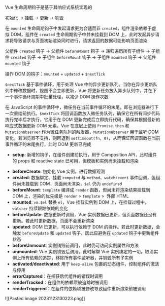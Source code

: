 Vue 生命周期钩子是基于其响应式系统实现的

初始化 -> 挂载 -> 更新 -> 销毁

在 `mounted` 生命周期钩子中发起请求更为合适而非 `created`，组件渲染依赖于虚拟 DOM，组件在 `created` 生命周期钩子中并未挂载到 DOM 上，此时发起异步请求将导致请求与页面初始渲染同时进行，请求返回的数据可能影响页面渲染

父组件 `created` 钩子 -> 父组件 `beforeMount` 钩子 -> 递归遍历所有子组件 -> 子组件 `created` 钩子 -> 子组件 `beforeMount` 钩子 -> 子组件 `mounted` 钩子 -> 父组件 `mounted` 钩子

操作 DOM 的钩子：`mounted` + `updated` + `$nextTick`

`$nextTick` 基于事件循环，用于处理 Vue 中的异步更新队列。当你在异步更新队列中修改数据时，视图不会立即更新，Vue 将更新任务放入异步队列中，并在下一个事件循环周期中批量处理，以减少 DOM 操作次数

在 JavaScript 的事件循环中，微任务在当前事件循环的末尾，即在浏览器进行下一次重绘前执行。`$nextTick` 将回调函数放入微任务队列，确保它在所有同步代码执行完毕后才执行，它用于在 DOM 更新完成后立即执行代码，确保其根据最新的响应式数据更新 DOM 元素。Vue 在底层上使用 `Promise.then` 和 `MutationObserver` 作为微任务队列的触发器，`MutationObserver` 用于监听 DOM 变化，若浏览器不支持，则回退到 `setTimeout(fn, 0)`，从而保证回调函数在当前事件循环的末尾执行，此时 DOM 更新已完成

- **setup**: 新增的钩子，在组件创建前执行，用于 Composition API，此时组件的 props 和 reactive state 已可用，但模板和实例尚未挂载和渲染
* **beforeCreate**: 初始化 Vue 实例，进行数据观测
* **created**: 数据绑定、挂载 `computed` 与 `method`、`watch/event` 事件回调，但组件尚未挂载到 DOM，页面尚未渲染，`$el` 仍为 `undefined`
* **beforeMount**: `template` 编译成 `render` 函数，但尚未将渲染结果挂载到 DOM 上，渲染的优先级是 `render` > `template` >  外部 HTML
* **mounted**: `vm.$el` 替换 `el`，Vue 挂载实例到 DOM 上，在挂载过程中，`watcher` 持续跟踪依赖的变化
* **beforeUpdate**: 数据更新时调用，Vue 实例数据已更新，但页面数据还没有更新。若此时更新数据，页面不会重新渲染
* **updated**: DOM 已更新，可以执行依赖于 DOM 的操作。若此时更新数据，会触发 `beforeUpdate` 和 `updated` 钩子，因此应避免在 `updated` 钩子中更新组件状态
* **beforeUnmount**: 实例销毁前调用，此时仍可访问实例属性和方法
* **unmounted**: Vue 实例销毁后调用，此时解绑 Vue 实例绑定的一切，取消实例上所有依赖的追踪，移除所有事件监听器，并销毁所有子实例
* **activated/deactivated**: 用于 `keep-alive` 包裹的动态组件，控制组件的激活与停用
* **errorCaptured**：在捕获后代组件的错误时调用
* **renderTracked**：在组件的依赖项被追踪时被调用
* **renderTriggered**：在组件的依赖项被修改导致组件重新渲染前被调用

![[Pasted image 20231123130223.png]]
